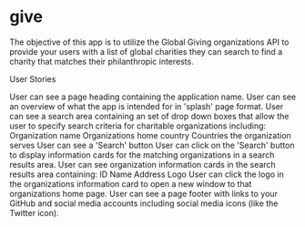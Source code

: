 # give

The objective of this app is to utilize the Global Giving organizations API to provide your users with a list of global charities they can search to find a charity that matches their philanthropic interests.

User Stories

 User can see a page heading containing the application name.
 User can see an overview of what the app is intended for in 'splash' page format.
 User can see a search area containing an set of drop down boxes that allow the user to specify search criteria for charitable organizations including:
 Organization name
Organizations home country
Countries the organization serves
 User can see a 'Search' button
 User can click on the 'Search' button to display information cards for the matching organizations in a search results area.
 User can see organization information cards in the search results area containing:
ID
Name
Address
Logo
 User can click the logo in the organizations information card to open a new window to that organizations home page.
 User can see a page footer with links to your GitHub and social media accounts including social media icons (like the Twitter icon).
